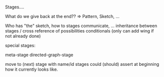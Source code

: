 Stages....

What do we give back at the end??
=> Pattern, Sketch, ...

Who has "the" sketch, how to stages communicate, ...
inheritance between stages / cross reference of possibilities
conditionals (only can add wing if not already done)

special stages:

meta-stage
directed-graph-stage

move to (next) stage with name/id
stages could (should) assert at beginning how it currently looks like.